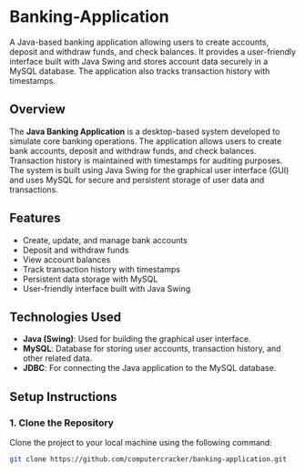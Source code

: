 # Banking-Application
A Java-based banking application allowing users to create accounts, deposit and withdraw funds, and check balances. It provides a user-friendly interface built with Java Swing and stores account data securely in a MySQL database. The application also tracks transaction history with timestamps.

## Overview
The **Java Banking Application** is a desktop-based system developed to simulate core banking operations. The application allows users to create bank accounts, deposit and withdraw funds, and check balances. Transaction history is maintained with timestamps for auditing purposes. The system is built using Java Swing for the graphical user interface (GUI) and uses MySQL for secure and persistent storage of user data and transactions.

## Features
- Create, update, and manage bank accounts
- Deposit and withdraw funds
- View account balances
- Track transaction history with timestamps
- Persistent data storage with MySQL
- User-friendly interface built with Java Swing

## Technologies Used
- **Java (Swing)**: Used for building the graphical user interface.
- **MySQL**: Database for storing user accounts, transaction history, and other related data.
- **JDBC**: For connecting the Java application to the MySQL database.

## Setup Instructions

### 1. Clone the Repository
Clone the project to your local machine using the following command:
   ```bash
   git clone https://github.com/computercracker/banking-application.git

